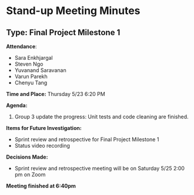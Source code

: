 # Stand-up Meeting Minutes 
## Type: Final Project Milestone 1
**Attendance**: 
- Sara Enkhjargal
- Steven Ngo
- Yuvanand Saravanan
- Varun Parekh
- Chenyu Tang

**Time and Place:**
Thursday 5/23 6:20 PM 

**Agenda:**
1. Group 3 update the progress: Unit tests and code cleaning are finished. 
   
**Items for Future Investigation:**
- Sprint review and retrospective for Final Project Milestone 1
- Status video recording
  
**Decisions Made:**
- Sprint review and retrospective meeting will be on Saturday 5/25 2:00 pm on Zoom

**Meeting finished at 6:40pm**

